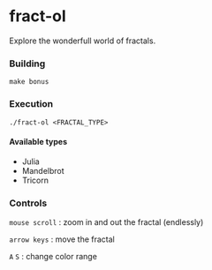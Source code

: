 # fract-ol

Explore the wonderfull world of fractals.

### Building 

`make bonus`


### Execution

`./fract-ol <FRACTAL_TYPE>`

#### Available types
  - Julia
  - Mandelbrot
  - Tricorn


### Controls

`mouse scroll` : zoom in and out the fractal (endlessly)

`arrow keys` : move the fractal

`A` `S` : change color range
